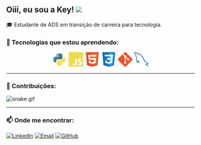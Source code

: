 ## Oiii, eu sou a Key! <img src="https://emojis.slackmojis.com/emojis/images/1536351075/4594/blob-wave.gif" width="25"/>

🎓 Estudante de ADS em transição de carreira para tecnologia.

### 🚀 Tecnologias que estou aprendendo:
<div align="center">
  <img src="https://raw.githubusercontent.com/devicons/devicon/master/icons/python/python-original.svg" alt="Python" height="40" />
  <img src="https://raw.githubusercontent.com/devicons/devicon/master/icons/javascript/javascript-plain.svg" alt="JavaScript" height="40" />
  <img src="https://raw.githubusercontent.com/devicons/devicon/master/icons/html5/html5-original.svg" alt="HTML5" height="40" />
  <img src="https://raw.githubusercontent.com/devicons/devicon/master/icons/css3/css3-original.svg" alt="CSS3" height="40" />
  <img src="https://raw.githubusercontent.com/devicons/devicon/master/icons/git/git-original.svg" alt="Git" height="40" />
  <img src="https://raw.githubusercontent.com/devicons/devicon/master/icons/mysql/mysql-original.svg" alt="MySQL" height="40" />
</div>

---

### 🐍 Contribuições:
![snake gif](https://github.com/keyssthfd/keyssthfd/blob/output/github-contribution-grid-snake.svg)

---

### 📫 Onde me encontrar:
[![LinkedIn](https://img.shields.io/badge/-LinkedIn-0077B5?style=for-the-badge&logo=linkedin&logoColor=white)](https://www.linkedin.com/in/kethellen-sthefanny/)
[![Email](https://img.shields.io/badge/-Email-D14836?style=for-the-badge&logo=gmail&logoColor=white)](mailto:ksthefannyd@gmail.com)
[![GitHub](https://img.shields.io/badge/-GitHub-181717?style=for-the-badge&logo=github&logoColor=white)](https://github.com/keyssthfd)
